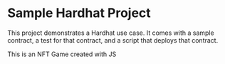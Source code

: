 # Sample Hardhat Project

This project demonstrates a  Hardhat use case. It comes with a sample contract, a test for that contract, and a script that deploys that contract.

This is an NFT Game created with JS